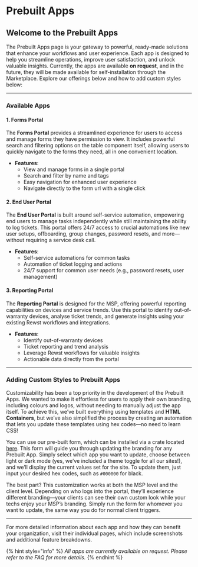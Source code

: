 # Prebuilt Apps

## Welcome to the Prebuilt Apps

The Prebuilt Apps page is your gateway to powerful, ready-made solutions that enhance your workflows and user experience. Each app is designed to help you streamline operations, improve user satisfaction, and unlock valuable insights. Currently, the apps are available **on request**, and in the future, they will be made available for self-installation through the Marketplace. Explore our offerings below and how to add custom styles below:

***

### Available Apps

#### 1. Forms Portal

The **Forms Portal** provides a streamlined experience for users to access and manage forms they have permission to view. It includes powerful search and filtering options on the table component itself, allowing users to quickly navigate to the forms they need, all in one convenient location.

* **Features**:
  * View and manage forms in a single portal
  * Search and filter by name and tags
  * Easy navigation for enhanced user experience
  * Navigate directly to the form url with a single click

#### 2. End User Portal

The **End User Portal** is built around self-service automation, empowering end users to manage tasks independently while still maintaining the ability to log tickets. This portal offers 24/7 access to crucial automations like new user setups, offboarding, group changes, password resets, and more—without requiring a service desk call.

* **Features**:
  * Self-service automations for common tasks
  * Automation of ticket logging and actions
  * 24/7 support for common user needs (e.g., password resets, user management)

#### 3. Reporting Portal

The **Reporting Portal** is designed for the MSP, offering powerful reporting capabilities on devices and service trends. Use this portal to identify out-of-warranty devices, analyse ticket trends, and generate insights using your existing Rewst workflows and integrations.

* **Features**:
  * Identify out-of-warranty devices
  * Ticket reporting and trend analysis
  * Leverage Rewst workflows for valuable insights
  * Actionable data directly from the portal

***

### Adding Custom Styles to Prebuilt Apps

Customizability has been a top priority in the development of the Prebuilt Apps. We wanted to make it effortless for users to apply their own branding, including colours and logos, without needing to manually adjust the app itself. To achieve this, we’ve built everything using templates and **HTML Containers**, but we’ve also simplified the process by creating an automation that lets you update these templates using hex codes—no need to learn CSS!

You can use our pre-built form, which can be installed via a crate located [here](https://app.rewst.io/marketplace/crates/0192bf3c-1cc2-7726-b33b-ecf5878e559b). This form will guide you through updating the branding for any Prebuilt App. Simply select which app you want to update, choose between light or dark mode (yes, we’ve included a theme toggle for all our sites!), and we’ll display the current values set for the site. To update them, just input your desired hex codes, such as `#000000` for black.

The best part? This customization works at both the MSP level and the client level. Depending on who logs into the portal, they’ll experience different branding—your clients can see their own custom look while your techs enjoy your MSP’s branding.  Simply run the form for whomever you want to update, the same way you do for normal client triggers.

***

For more detailed information about each app and how they can benefit your organization, visit their individual pages, which include screenshots and additional feature breakdowns.

{% hint style="info" %}
_All apps are currently available on request. Please refer to the FAQ for more details._
{% endhint %}
